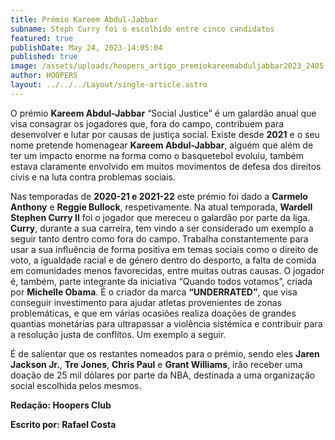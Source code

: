 ```yaml
---
title: Prémio Kareem Abdul-Jabbar
subname: Steph Curry foi o escolhido entre cinco candidatos
featured: true
publishDate: May 24, 2023-14:05:04
published: true
image: /assets/uploads/hoopers_artigo_premiokareemabduljabbar2023_2405.png
author: HOOPERS
layout: ../../../Layout/single-article.astro
---
```

O prémio **Kareem Abdul-Jabbar** “Social Justice” é um galardão anual que visa consagrar os jogadores que, fora do campo, contribuem para desenvolver e lutar por causas de justiça social. Existe desde **2021** e o seu nome pretende homenagear **Kareem Abdul-Jabbar**, alguém que além de ter um impacto enorme na forma como o basquetebol evoluiu, também estava claramente envolvido em muitos movimentos de defesa dos direitos civis e na luta contra problemas sociais.

Nas temporadas de **2020-21 e 2021-22** este prémio foi dado a **Carmelo Anthony** e **Reggie Bullock**, respetivamente. Na atual temporada, **Wardell Stephen Curry II** foi o jogador que mereceu o galardão por parte da liga. **Curry**, durante a sua carreira, tem vindo a ser considerado um exemplo a seguir tanto dentro como fora do campo. Trabalha constantemente para usar a sua influência de forma positiva em temas sociais como o direito de voto, a igualdade racial e de género dentro do desporto, a falta de comida em comunidades menos favorecidas, entre muitas outras causas. O jogador é, também, parte integrante da iniciativa “Quando todos votamos”, criada por **Michelle Obama**. É o criador da marca **“UNDERRATED”**, que visa conseguir investimento para ajudar atletas provenientes de zonas problemáticas, e que em várias ocasiões realiza doações de grandes quantias monetárias para ultrapassar a violência sistémica e contribuir para a resolução justa de conflitos. Um exemplo a seguir.

É de salientar que os restantes nomeados para o prémio, sendo eles **Jaren Jackson Jr.**, **Tre Jones**, **Chris Paul** e **Grant Williams**, irão receber uma doação de 25 mil dólares por parte da NBA, destinada a uma organização social escolhida pelos mesmos.

**Redação: Hoopers Club**

**Escrito por: Rafael Costa**